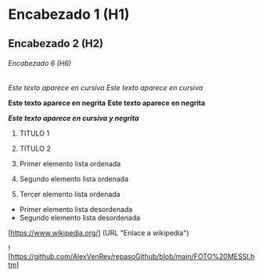 # Encabezado 1 (H1)
## Encabezado 2 (H2)
###### Encabezado 6 (H6)

*Este texto aparece en cursiva*
_Este texto aparece en cursiva_

**Este texto aparece en negrita**
__Este texto aparece en negrita__

**_Este texto aparece en cursiva y negrita_**

1. TITULO 1
2. TITULO 2

1. Primer elemento lista ordenada
2. Segundo elemento lista ordenada
3. Tercer elemento lista ordenada

* Primer elemento lista desordenada
* Segundo elemento lista desordenada 

<html>
  </html>

  <head>
  </head>
  
  [https://www.wikipedia.org/] (URL "Enlace a wikipedia")
  
![https://github.com/AlexVenRey/repasoGithub/blob/main/FOTO%20MESSI.htm] 
